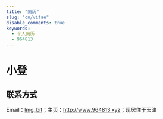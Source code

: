 ```yaml
---
title: "简历"
slug: "cn/vitae"
disable_comments: true
keywords: 
  - 个人简历
  - 964813
---
```


# 小登

## 联系方式

Email：[lmg_bit](lmg_bit@163.com)；主页：<http://www.964813.xyz>；现居住于天津

